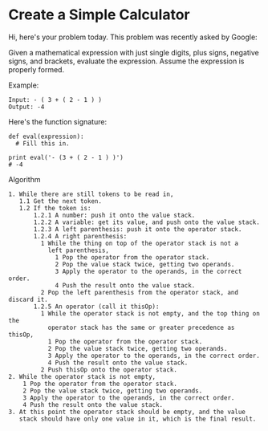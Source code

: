 # Create a Simple Calculator 
Hi, here's your problem today. This problem was recently asked by Google:

Given a mathematical expression with just single digits, plus signs, negative signs, and brackets, evaluate the expression. Assume the expression is properly formed.

Example:
```
Input: - ( 3 + ( 2 - 1 ) )
Output: -4
```
Here's the function signature:
```
def eval(expression):
  # Fill this in.

print eval('- (3 + ( 2 - 1 ) )')
# -4
```

Algorithm
```
1. While there are still tokens to be read in,
   1.1 Get the next token.
   1.2 If the token is:
       1.2.1 A number: push it onto the value stack.
       1.2.2 A variable: get its value, and push onto the value stack.
       1.2.3 A left parenthesis: push it onto the operator stack.
       1.2.4 A right parenthesis:
         1 While the thing on top of the operator stack is not a 
           left parenthesis,
             1 Pop the operator from the operator stack.
             2 Pop the value stack twice, getting two operands.
             3 Apply the operator to the operands, in the correct order.
             4 Push the result onto the value stack.
         2 Pop the left parenthesis from the operator stack, and discard it.
       1.2.5 An operator (call it thisOp):
         1 While the operator stack is not empty, and the top thing on the
           operator stack has the same or greater precedence as thisOp,
           1 Pop the operator from the operator stack.
           2 Pop the value stack twice, getting two operands.
           3 Apply the operator to the operands, in the correct order.
           4 Push the result onto the value stack.
         2 Push thisOp onto the operator stack.
2. While the operator stack is not empty,
    1 Pop the operator from the operator stack.
    2 Pop the value stack twice, getting two operands.
    3 Apply the operator to the operands, in the correct order.
    4 Push the result onto the value stack.
3. At this point the operator stack should be empty, and the value
   stack should have only one value in it, which is the final result.
```